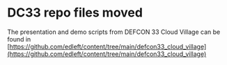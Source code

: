 # DC33 repo files moved

The presentation and demo scripts from DEFCON 33 Cloud Village can be found in [https://github.com/edleft/content/tree/main/defcon33_cloud_village](https://github.com/edleft/content/tree/main/defcon33_cloud_village)
